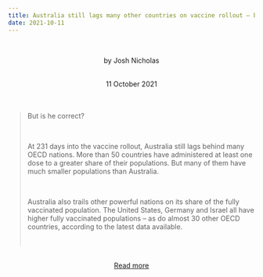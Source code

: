```yaml
---
title: Australia still lags many other countries on vaccine rollout – but it’s catching up fast
date: 2021-10-11
---
```


<br><center>by Josh Nicholas</center><br>

<center>11 October 2021</center><br><br>

<blockquote><p>But is he correct?</p><br>

<p>At 231 days into the vaccine rollout, Australia still lags behind many OECD nations. More than 50 countries have administered at least one dose to a greater share of their populations. But many of them have much smaller populations than Australia.</p><br>

<p>Australia also trails other powerful nations on its share of the fully vaccinated population. The United States, Germany and Israel all have higher fully vaccinated populations – as do almost 30 other OECD countries, according to the latest data available.</p><br>

</blockquote><br>

<center><a href="https://www.theguardian.com/news/datablog/2021/oct/11/australia-still-lags-many-other-countries-on-vaccine-rollout-but-its-catching-up-fast">Read more</a></center>